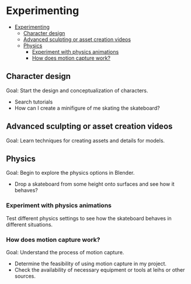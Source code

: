 # Experimenting

- [Experimenting](#experimenting)
  - [Character design](#character-design)
  - [Advanced sculpting or asset creation videos](#advanced-sculpting-or-asset-creation-videos)
  - [Physics](#physics)
    - [Experiment with physics animations](#experiment-with-physics-animations)
    - [How does motion capture work?](#how-does-motion-capture-work)


## Character design

Goal: Start the design and conceptualization of characters.

- Search tutorials
- How can I create a minifigure of me skating the skateboard?

## Advanced sculpting or asset creation videos

Goal: Learn techniques for creating assets and details for models.

## Physics

Goal: Begin to explore the physics options in Blender.

- Drop a skateboard from some height onto surfaces and see how it behaves?

### Experiment with physics animations

Test different physics settings to see how the skateboard behaves in different situations.

### How does motion capture work?

Goal: Understand the process of motion capture.

- Determine the feasibility of using motion capture in my project.
- Check the availability of necessary equipment or tools at leihs or other sources.